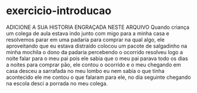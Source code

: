 # exercicio-introducao


ADICIONE A SUA HISTORIA ENGRAÇADA NESTE ARQUIVO
Quando criança um colega de aula estava indo junto com migo para a minha casa e resolvemos parar em uma padaria para comprar
na qual algo, ele aproveitando que eu estava distraído colocou um pacote de salgadinho na minha mochila o dono da padaria percebendo o ocorrido
resolveu logo a noite falar para o meu pai pois ele sabia que o meu pai parava todo os dias a noites para comprar pão, ele contou o ocorrido e o meu chegando 
em casa desceu a sarrafada no meu lombo eu nem sabia o que tinha acontecido ele me contou o que falaram para ele, no dia seguinte chegando na escola desci a porrada no meu colega.